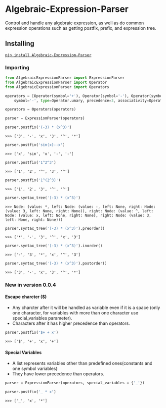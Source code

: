 # Algebraic-Expression-Parser
Control and handle any algebraic expression, as well as do common expression operations such as getting postfix, prefix, and expression tree.


## Installing
[`pip install Algebraic-Expression-Parser`](https://pypi.org/project/Algebraic-Expression-Parser/)

### Importing
```python
from AlgebraicExpressionParser import ExpressionParser
from AlgebraicExpressionParser import Operator
from AlgebraicExpressionParser import Operators
```


```python
operators = [Operator(symbol='+'), Operator(symbol='-'), Operator(symbol='*', precedence=2), Operator(
    symbol='-', type=Operator.unary, precedence=3, associativity=Operator.rtl, position=Operator.prefix), Operator(symbol='^', precedence=4), Operator(symbol='sin', type=Operator.unary, precedence=3, associativity=Operator.rtl, position=Operator.prefix)]

operators = Operators(operators)

parser = ExpressionParser(operators)
```

```python
parser.postfix('(-3) * (x^3)')
```
```text
>>> ['3', '-', 'x', '3', '^', '*']
```

```python
parser.postfix('sin(x)--x')
```
```text
>>> ['x', 'sin', 'x', '-', '-']
```

```python
parser.postfix('1^2^3')
```
```text
>>> ['1', '2', '^', '3', '^']
```

```python
parser.postfix('1^(2^3)')
```
```text
>>> ['1', '2', '3', '^', '^']
```

```python
parser.syntax_tree('(-3) * (x^3)')
```
```text
>>> Node: (value: *, left: Node: (value: -, left: None, right: Node: (value: 3, left: None, right: None)), right: Node: (value: ^, left: Node: (value: x, left: None, right: None), right: Node: (value: 3, left: None, right: None)))
```

```python
parser.syntax_tree('(-3) * (x^3)').preorder()
```
```text
>>> ['*', '-', '3', '^', 'x', '3']
```
```python
parser.syntax_tree('(-3) * (x^3)').inorder()
```
```text
>>> ['-', '3', '*', 'x', '^', '3']
```

```python
parser.syntax_tree('(-3) * (x^3)').postorder()
```
```text
>>> ['3', '-', 'x', '3', '^', '*']
```


### New in version 0.0.4
#### Escape charcter ($)
- Any charcter after it will be handled as variable even if it is a space (only one character, for variables with more than one character use special_variables parameter).
- Characters after it has higher precedence than operators.
     
     
```python
parser.postfix('$+ + x')
```
```text
>>> ['$', '+', 'x', '+']
```
#### Special Variables
- A list represents variables other than predefined ones(constants and one symbol variables)
- They have lower precedence than operators.

```python
parser = ExpressionParser(operators, special_variables = {'_'})
```
```python
parser.postfix('_ * x')
```
```text
>>> ['_', 'x', '*']
```
    
    
